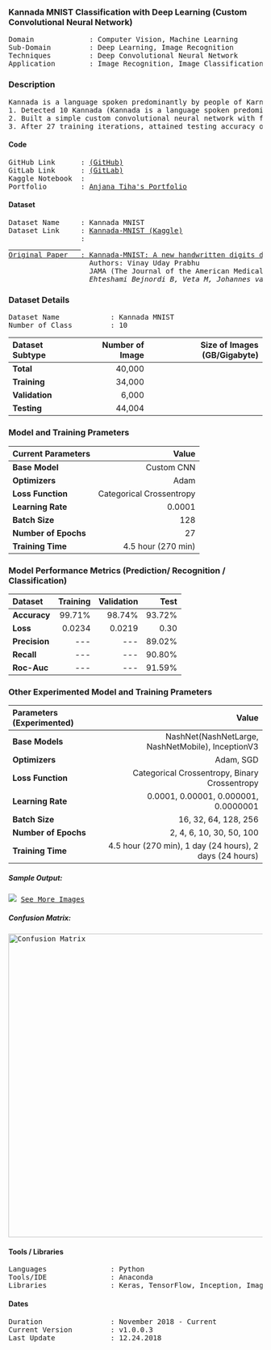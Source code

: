 ### Kannada MNIST Classification with Deep Learning (Custom Convolutional Neural Network) 
<pre>
Domain             : Computer Vision, Machine Learning
Sub-Domain         : Deep Learning, Image Recognition
Techniques         : Deep Convolutional Neural Network
Application        : Image Recognition, Image Classification
</pre>

### Description
<pre>
Kannada is a language spoken predominantly by people of Karnataka in southwestern India. The language has roughly 45 million native speakers and is written using the Kannada script.
1. Detected 10 Kannada (Kannada is a language spoken predominantly by people of Karnataka in southwestern India. The language has roughly 45 million native speakers) digits from images with Custom Convolutional Neural Network.
2. Built a simple custom convolutional neural network with few 2D convolutional, Maxpool and 1 dense layer with around 888K trainable params.
3. After 27 training iterations, attained testing accuracy of 97.70% and loss 0.03 on 60K (12MB+) OCR image dataset.
</pre>

#### Code
<pre>
GitHub Link      : <a href=https://github.com/anjanatiha/Kannada-MNIST-Classification-with-Deep-Learning>(GitHub)</a>
GitLab Link      : <a href=https://gitlab.com/anjanatiha/Kannada-MNIST-Classification-with-Deep-Learning>(GitLab)</a>
Kaggle Notebook  : <a href=https://www.kaggle.com/anjanatiha/kannada-mnist-classification-with-deep-learning></a>
Portfolio        : <a href=https://anjanatiha.wixsite.com/website>Anjana Tiha's Portfolio</a>
</pre>

#### Dataset
<pre>
Dataset Name     : Kannada MNIST
Dataset Link     : <a href=https://www.kaggle.com/c/Kannada-MNIST>Kannada-MNIST (Kaggle)</a>
                 : <a href=https://github.com/vinayprabhu/Kannada_MNIST (GitHub Original Dataset)</a>
                 
Original Paper   : <a href=https://arxiv.org/abs/1908.01242>Kannada-MNIST: A new handwritten digits dataset for the Kannada language</a> 
                   Authors: Vinay Uday Prabhu 
                   JAMA (The Journal of the American Medical Association)
                   <cite>Ehteshami Bejnordi B, Veta M, Johannes van Diest P, et al. Diagnostic Assessment of Deep Learning Algorithms for Detection of Lymph Node Metastases in Women With Breast Cancer. JAMA. 2017;318(22):2199–2210. doi:10.1001/jama.2017.14585</cite>
</pre>

### Dataset Details
<pre>
Dataset Name            : Kannada MNIST
Number of Class         : 10
</pre>

| Dataset Subtype | Number of Image | Size of Images (GB/Gigabyte) |
| :-------------- | --------------: | ---------------------------: |
| **Total**       | 40,000          |                       |
| **Training**    | 34,000          |                       |
| **Validation**  | 6,000           |                       |
| **Testing**     | 44,004          |                       |


### Model and Training Prameters
| Current Parameters   | Value                                                       |
| :------------------- | ----------------------------------------------------------: |
| **Base Model**       | Custom CNN                                                |
| **Optimizers**       | Adam                                                        |
| **Loss Function**    | Categorical Crossentropy                                    |
| **Learning Rate**    | 0.0001                                                      |
| **Batch Size**       | 128                                                         |                                     
| **Number of Epochs** | 27                                                           |
| **Training Time**    | 4.5 hour (270 min)                                          |


### Model Performance Metrics (Prediction/ Recognition / Classification)
| Dataset              | Training       | Validation    | Test      |                                 
| :------------------- | -------------: | ------------: | --------: |
| **Accuracy**         | 99.71%         | 98.74%        | 93.72%    |
| **Loss**             | 0.0234         | 0.0219        | 0.30      |
| **Precision**        | ---            | ---           | 89.02%    |
| **Recall**           | ---            | ---           | 90.80%    |
| **Roc-Auc**          | ---            | ---           | 91.59%    |


### Other Experimented Model and Training Prameters
| Parameters (Experimented) | Value                                                  |
| :------------------------ | -----------------------------------------------------: |
| **Base Models**           | NashNet(NashNetLarge, NashNetMobile), InceptionV3      |
| **Optimizers**            | Adam, SGD                                              |
| **Loss Function**         | Categorical Crossentropy, Binary Crossentropy          |
| **Learning Rate**         | 0.0001, 0.00001, 0.000001, 0.0000001                   |
| **Batch Size**            | 16, 32, 64, 128, 256                                   |                                     
| **Number of Epochs**      | 2, 4, 6, 10, 30, 50, 100                               |
| **Training Time**         | 4.5 hour (270 min), 1 day (24 hours), 2 days (24 hours)|


##### Sample Output: 
<kbd>
<img src=https://github.com/anjanatiha/Histopathologic-Cancer-Detection/blob/master/demo/sample/sample.png>
</kbd>

<kbd>
<a href=https://github.com/anjanatiha/Histopathologic-Cancer-Detection/blob/master/demo/images/result.png>See More Images</a>
</kbd>

##### Confusion Matrix: 
<kbd>
<img src=https://github.com/anjanatiha/Histopathologic-Cancer-Detection/blob/master/demo/report/CM.png alt="Confusion Matrix" width=800px height=600px>
</kbd>

#### Tools / Libraries
<pre>
Languages               : Python
Tools/IDE               : Anaconda
Libraries               : Keras, TensorFlow, Inception, ImageNet
</pre>

#### Dates
<pre>
Duration                : November 2018 - Current
Current Version         : v1.0.0.3
Last Update             : 12.24.2018
</pre>
